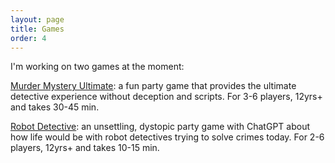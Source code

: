```yaml
---
layout: page
title: Games
order: 4
---
```


I'm working on two games at the moment:

[Murder Mystery Ultimate](murdermysteryultimate): a fun party game that provides the ultimate detective experience without deception and scripts. For 3-6 players, 12yrs+ and takes 30-45 min.

[Robot Detective](https://poe.com/RobotDetectiveGame): an unsettling, dystopic party game with ChatGPT about how life would be with robot detectives trying to solve crimes today. For 2-6 players, 12yrs+ and takes 10-15 min.